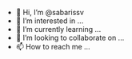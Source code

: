 - 👋 Hi, I’m @sabarissv
- 👀 I’m interested in ...
- 🌱 I’m currently learning ...
- 💞️ I’m looking to collaborate on ...
- 📫 How to reach me ...

<!---
sabarissv/sabarissv is a ✨ special ✨ repository because its `README.md` (this file) appears on your GitHub profile.
You can click the Preview link to take a look at your changes.
--->

